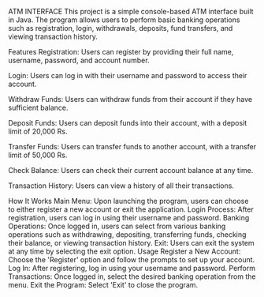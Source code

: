 ATM INTERFACE
This project is a simple console-based ATM interface built in Java. The program allows users to perform basic banking operations such as registration, login, withdrawals, deposits, fund transfers, and viewing transaction history.

Features
Registration: Users can register by providing their full name, username, password, and account number.

Login: Users can log in with their username and password to access their account.

Withdraw Funds: Users can withdraw funds from their account if they have sufficient balance.

Deposit Funds: Users can deposit funds into their account, with a deposit limit of 20,000 Rs.

Transfer Funds: Users can transfer funds to another account, with a transfer limit of 50,000 Rs.

Check Balance: Users can check their current account balance at any time.

Transaction History: Users can view a history of all their transactions.

How It Works
Main Menu: Upon launching the program, users can choose to either register a new account or exit the application.
Login Process: After registration, users can log in using their username and password.
Banking Operations: Once logged in, users can select from various banking operations such as withdrawing, depositing, transferring funds, checking their balance, or viewing transaction history.
Exit: Users can exit the system at any time by selecting the exit option.
Usage
Register a New Account: Choose the 'Register' option and follow the prompts to set up your account.
Log In: After registering, log in using your username and password.
Perform Transactions: Once logged in, select the desired banking operation from the menu.
Exit the Program: Select 'Exit' to close the program.
